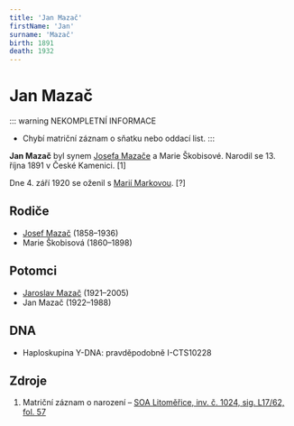 ```yaml
---
title: 'Jan Mazač'
firstName: 'Jan'
surname: 'Mazač'
birth: 1891
death: 1932
---
```


# Jan Mazač

::: warning NEKOMPLETNÍ INFORMACE
- Chybí matriční záznam o sňatku nebo oddací list.
:::

**Jan Mazač** byl synem [Josefa Mazače](mazac-josef-1858.md) a Marie Škobisové. Narodil se 13. října 1891 v České Kamenici. \[1\]

Dne 4. září 1920 se oženil s [Marií Markovou](markova-marie-1887.md). \[?\]


## Rodiče

- [Josef Mazač](mazac-josef-1858.md) (1858–1936)
- Marie Škobisová (1860–1898)


## Potomci

- [Jaroslav Mazač](mazac-jaroslav-1921.md) (1921–2005)
- Jan Mazač (1922–1988)


## DNA

- Haploskupina Y-DNA: pravděpodobně I-CTS10228


## Zdroje

1. Matriční záznam o narození – [SOA Litoměřice, inv. č. 1024, sig. L17/62, fol. 57](http://vademecum.soalitomerice.cz/vademecum/permalink?xid=09ddd7cea03b9b8d:4e496e4e:12216bae987:-79a3&scan=58#scan58)
